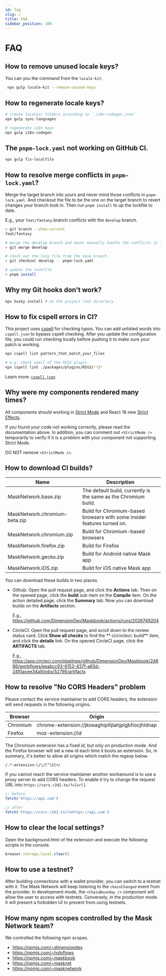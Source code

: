 ```yaml
---
id: faq
slig: /
title: FQA
sidebar_position: 100
---
```


# FAQ

## How to remove unused locale keys?

You can you the command from the `locale-kit`.

```bash
 npx gulp locale-kit --remove-unused-keys
```

## How to regenerate locale keys?

```bash
# create locales/ folders according to `.i18n-codegen.json`
npx gulp sync-languages

# regenerate i18n keys
npx gulp i18n-codegen
```

## The `pnpm-lock.yaml` not working on GitHub CI.

```bash
npx gulp fix-localfile
```

## How to resolve merge conflicts in `pnpm-lock.yaml`?

Merge the target branch into yours and never mind those conflicts in `pnpm-lock.yaml`. And checkout the file to be the one on the target branch to revert changes your branch took in. Then run `pnpm install` to up the lockfile to date.

E.g., your `feat/fantasy` branch conflicts with the `develop` branch.

```bash
> git branch --show-current
feat/fantasy

# merge the develop branch and never manually handle the conflicts in lock file
> git merge develop

# check out the lock file from the base branch
> git checkout develop -- pnpm-lock.yaml

# update the lockfile
> pnpm install
```

## Why my Git hooks don't work?

```bash
npx husky install # on the project root directory
```

## How to fix cspell errors in CI?

This project uses [cspell](https://github.com/streetsidesoftware/cspell) for checking typos. You can add unlisted words into `cspell.json` to bypass cspell checking. After you update the configuration file, you could run checking locally before pushing it to make sure your patch is working.

```bash
npx cspell lint pattern_that_match_your_files

# e.g. check spell of the RSS3 plugin
npx cspell lint ./packages/plugins/RSS3/**/*
```

Learn more: [`cspell.json`](https://cspell.org/configuration/#cspelljson)

## Why were my components rendered many times?

All components should working in [Strict Mode](https://reactjs.org/docs/strict-mode.html) and React 18 new [Strict Effects](https://github.com/reactwg/react-18/discussions/19).

If you found your code not working correctly, please read the documentation above. In addition, you can comment out `<StrictMode />` temporarily to verify if it is a problem with your component not supporting Strict Mode.

DO NOT remove `<StrictMode />`.

## How to download CI builds?

| Name                          | Description                                                             |
| ----------------------------- | ----------------------------------------------------------------------- |
| MaskNetwork.base.zip          | The default build, currently is the same as the Chromium build.         |
| MaskNetwork.chromium-beta.zip | Build for Chromium-based browsers with some insider features turned on. |
| MaskNetwork.chromium.zip      | Build for Chromium-based browsers                                       |
| MaskNetwork.firefox.zip       | Build for Firefox                                                       |
| MaskNetwork.gecko.zip         | Build for Android native Mask app                                       |
| MaskNetwork.iOS.zip           | Build for iOS native Mask app                                           |

You can download these builds in two places.

-   Github: Open the pull request page, and click the **Actions** tab. Then on the opened page, click the **build** sub-item on the **Compile** item. On the action detailed page, click the **Summary** tab. Now you can download builds on the **Artifacts** section.

    E.g., <https://github.com/DimensionDev/Maskbook/actions/runs/2026749204>

-   CircleCI: Open the pull request page, and scroll down to the review status card. Click **Show all checks** to find the **
    ci/circleci: build** item, and click the **details** link. On the opened CircleCI page, click the **ARTIFACTS** tab.

    E.g., <https://app.circleci.com/pipelines/github/DimensionDev/Maskbook/24886/workflows/eeabcc93-6152-437f-a65d-24f0acee34a9/jobs/52795/artifacts>

## How to resolve "No CORS Headers" problem

Please contact the service maintainer to add CORS headers, the extension will send requests in the following origins:

| Browser  | Origin                                              |
| -------- | --------------------------------------------------- |
| Chromium | chrome-extension://jkoeaghipilijlahjplgbfiocjhldnap |
| Firefox  | moz-extension://id                                  |

The Chromium extension has a fixed id, but only on production mode. And the Firefox browser will set a new id each time it boots an extension. So, in summary, it's better to allow all origins which match the regexp below.

```txt
/.*-extension:\/\/[^\S]+/
```

If you cannot reach the service maintainer another workaround is to use a proxy server to add CORS headers. To enable it try to change the request URL into `https://cors.r2d2.to/?=[url]`.

```ts
// before
fetch('https://api.com')

// after
fetch('https://cors.r2d2.to/?=https://api.com')
```

## How to clear the local settings?

Open the background.html of the extension and execute the following scripts in the console.

```js
browser.storage.local.clear()
```

## How to use a testnet?

After building connections with a wallet provider, you can switch to a testnet with it. The Mask Network will keep listening to the `chainChanged` event from the provider. In development mode, the `<ChainBounday />` component will allow the user to access with testnets. Conversely, in the production mode. It will present a forbidden UI to prevent from using testnets.

## How many npm scopes controlled by the Mask Network team?

We controlled the following npm scopes.

-   https://npmjs.com/~dimensiondev
-   https://npmjs.com/~holoflows
-   https://npmjs.com/~maskbook
-   https://npmjs.com/~masknet
-   https://npmjs.com/~masknetwork
